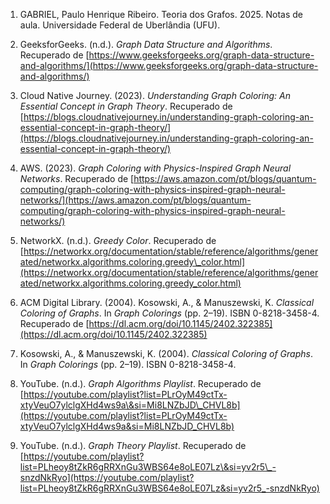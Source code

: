 1. GABRIEL, Paulo Henrique Ribeiro. Teoria dos Grafos. 2025. Notas de aula. Universidade Federal de Uberlândia (UFU).
    
2. GeeksforGeeks. (n.d.). *Graph Data Structure and Algorithms*. Recuperado de [https://www.geeksforgeeks.org/graph-data-structure-and-algorithms/](https://www.geeksforgeeks.org/graph-data-structure-and-algorithms/)

3. Cloud Native Journey. (2023). *Understanding Graph Coloring: An Essential Concept in Graph Theory*. Recuperado de [https://blogs.cloudnativejourney.in/understanding-graph-coloring-an-essential-concept-in-graph-theory/](https://blogs.cloudnativejourney.in/understanding-graph-coloring-an-essential-concept-in-graph-theory/)

4. AWS. (2023). *Graph Coloring with Physics-Inspired Graph Neural Networks*. Recuperado de [https://aws.amazon.com/pt/blogs/quantum-computing/graph-coloring-with-physics-inspired-graph-neural-networks/](https://aws.amazon.com/pt/blogs/quantum-computing/graph-coloring-with-physics-inspired-graph-neural-networks/)

5. NetworkX. (n.d.). *Greedy Color*. Recuperado de [https://networkx.org/documentation/stable/reference/algorithms/generated/networkx.algorithms.coloring.greedy\_color.html](https://networkx.org/documentation/stable/reference/algorithms/generated/networkx.algorithms.coloring.greedy_color.html)

6. ACM Digital Library. (2004). Kosowski, A., & Manuszewski, K. *Classical Coloring of Graphs*. In *Graph Colorings* (pp. 2–19). ISBN 0-8218-3458-4. Recuperado de [https://dl.acm.org/doi/10.1145/2402.322385](https://dl.acm.org/doi/10.1145/2402.322385)

7. Kosowski, A., & Manuszewski, K. (2004). *Classical Coloring of Graphs*. In *Graph Colorings* (pp. 2–19). ISBN 0-8218-3458-4.

8. YouTube. (n.d.). *Graph Algorithms Playlist*. Recuperado de [https://youtube.com/playlist?list=PLrOyM49ctTx-xtyVeuO7ylclgXHd4ws9a\&si=Mi8LNZbJD\_CHVL8b](https://youtube.com/playlist?list=PLrOyM49ctTx-xtyVeuO7ylclgXHd4ws9a&si=Mi8LNZbJD_CHVL8b)

9. YouTube. (n.d.). *Graph Theory Playlist*. Recuperado de [https://youtube.com/playlist?list=PLheoy8tZkR6gRRXnGu3WBS64e8oLE07Lz\&si=yv2r5\_-snzdNkRyo](https://youtube.com/playlist?list=PLheoy8tZkR6gRRXnGu3WBS64e8oLE07Lz&si=yv2r5_-snzdNkRyo)


